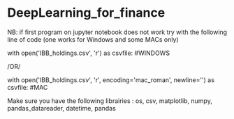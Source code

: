 # DeepLearning_for_finance

NB: if first program on jupyter notebook does not work try with the following line of code (one works for Windows and some MACs only)

with open('IBB_holdings.csv', 'r') as csvfile: #WINDOWS

/OR/

with open('IBB_holdings.csv', 'r', encoding='mac_roman', newline='') as csvfile:  #MAC

Make sure you have the following librairies : os, csv, matplotlib, numpy, pandas_datareader, datetime, pandas
